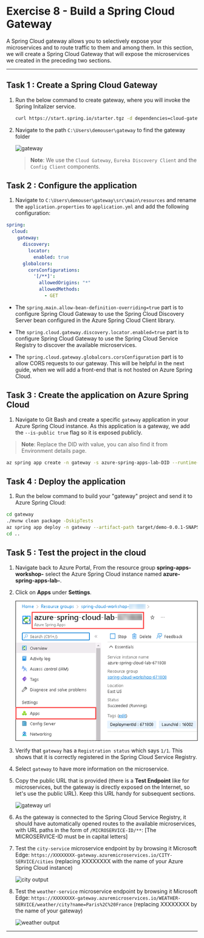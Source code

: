 # Exercise 8 - Build a Spring Cloud Gateway

A Spring Cloud gateway allows you to selectively expose your microservices and to route traffic to them and among them. In this section, we will create a Spring Cloud Gateway that will expose the microservices we created in the preceding two sections.

---

## Task 1 : Create a Spring Cloud Gateway

1. Run the below command to create gateway, where you will invoke the Spring Initalizer service.

    ```bash
    curl https://start.spring.io/starter.tgz -d dependencies=cloud-gateway,cloud-eureka,cloud-config-client -d baseDir=gateway -d bootVersion=2.7.0 -d javaVersion=17 | tar -xzvf -
    ```
2. Navigate to the path `C:\Users\demouser\gateway` to find the gateway folder 

   ![gateway](media/gateway.png)

   > **Note**: We use the `Cloud Gateway`, `Eureka Discovery Client` and the `Config Client` components.

## Task 2 : Configure the application

1. Navigate to `C:\Users\demouser\gateway\src\main\resources` and rename the `application.properties` to `application.yml` and add the following configuration:

```yaml
spring:
  cloud:
    gateway:
      discovery:
        locator:
          enabled: true
      globalcors:
        corsConfigurations:
          '[/**]':
            allowedOrigins: "*"
            allowedMethods:
              - GET


```

  - The `spring.main.allow-bean-definition-overriding=true` part is to configure Spring Cloud Gateway to use the Spring Cloud Discovery Server bean configured in the Azure Spring Cloud Client library.
 
  - The `spring.cloud.gateway.discovery.locator.enabled=true` part is to configure Spring Cloud Gateway to use the Spring Cloud Service Registry to discover the available microservices.
  
  - The `spring.cloud.gateway.globalcors.corsConfiguration` part is to allow CORS requests to our gateway. This will be helpful in the next guide, when we will add a front-end that is not hosted on Azure Spring Cloud.

## Task 3 : Create the application on Azure Spring Cloud

1. Navigate to Git Bash and create a specific `gateway` application in your Azure Spring Cloud instance. As this application is a gateway, we add the `--is-public true` flag so it is exposed publicly.

> **Note**: Replace the DID with **<inject key="DeploymentID" enableCopy="True"/>** value, you can also find it from Environment details page.

```bash
az spring app create -n gateway -s azure-spring-apps-lab-DID --runtime-version Java_17 --assign-endpoint true
```
 
## Task 4 : Deploy the application

1. Run the below command to build your "gateway" project and send it to Azure Spring Cloud:

```bash
cd gateway
./mvnw clean package -DskipTests
az spring app deploy -n gateway --artifact-path target/demo-0.0.1-SNAPSHOT.jar
cd ..
```

## Task 5 : Test the project in the cloud

1. Navigate back to Azure Portal, From the resource group **spring-apps-workshop-<inject key="DeploymentID" enableCopy="false"/>** select the Azure Spring Cloud instance named **azure-spring-apps-lab-<inject key="DeploymentID" enableCopy="false"/>**.

2. Click on **Apps** under **Settings**.

   ![](media/mja3.png)

3. Verify that `gateway` has a `Registration status` which says `1/1`. This shows that it is correctly registered in the Spring Cloud Service Registry.

4. Select `gateway` to have more information on the microservice.

5. Copy the public URL that is provided (there is a **Test Endpoint** like for microservices, but the gateway is directly exposed on the Internet, so let's use the public URL). Keep this URL handy for subsequent sections.

   ![gateway url](media/gateway-url.png)

6. As the gateway is connected to the Spring Cloud Service Registry, it should have automatically opened routes to the available microservices, with URL paths in the form of `/MICROSERVICE-ID/**`:
[The MICROSERVICE-ID must be in capital letters]

7. Test the `city-service` microservice endpoint by by browsing it Microsoft Edge: `https://XXXXXXXX-gateway.azuremicroservices.io/CITY-SERVICE/cities` (replacing XXXXXXXX with the name of your Azure Spring Cloud instance)

   ![city output](media/output-city.png)

8. Test the `weather-service` microservice endpoint by browsing it Microsoft Edge: `https://XXXXXXXX-gateway.azuremicroservices.io/WEATHER-SERVICE/weather/city?name=Paris%2C%20France` (replacing XXXXXXXX by the name of your gateway)

   ![weather output](media/output-weather.png)

---

